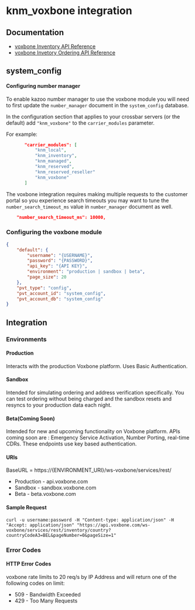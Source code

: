 
# knm_voxbone integration

## Documentation
* [voxbone Inventory API Reference](https://docs.voxbone.com/#/reference/inventory)
* [voxbone Invetory Ordering API Reference](https://docs.voxbone.com/#/reference/ordering/get-update-or-delete-carts/list-number-inventory)

## system_config
#### Configuring number manager

To enable kazoo number manager to use the voxbone module you will need to first update the `number_manager` document in the `system_config` database.

In the configuration section that applies to your crossbar servers (or the default) add `"knm_voxbone"` to the `carrier_modules` parameter.

For example:

```json
       "carrier_modules": [
           "knm_local",
           "knm_inventory",
           "knm_managed",
           "knm_reserved",
           "knm_reserved_reseller"
           "knm_voxbone"
       ]
```

The voxbone integration requires making multiple requests to the customer portal so you experience search timeouts you may want to tune the `number_search_timeout_ms` value in `number_manager` document as well.

```json
    "number_search_timeout_ms": 10000,
```

### Configuring the voxbone module
```json
{
    "default": {
        "username": "{USERNAME}",
        "password": "{PASSWORD}",
        "api_key": "{API KEY}",
        "environment": "production | sandbox | beta",
        "page_size": 20
    },
    "pvt_type": "config",
    "pvt_account_id": "system_config",
    "pvt_account_db": "system_config"
}
```

## Integration
### Environments

#### Production
Interacts with the production Voxbone platform. Uses Basic Authentication.

#### Sandbox
Intended for simulating ordering and address verification specifically. You can test ordering without being charged and the sandbox resets and resyncs to your production data each night.

#### Beta(Coming Soon)
Intended for new and upcoming functionality on Voxbone platform. APIs coming soon are : Emergency Service Activation, Number Porting, real-time CDRs. These endpoints use key based authentication.


#### URIs

BaseURL = https://{ENVIRONMENT_URI}/ws-voxbone/services/rest/

* Production - api.voxbone.com
* Sandbox - sandbox.voxbone.com
* Beta - beta.voxbone.com

#### Sample Request

```shell
curl -u username:password -H "Content-type: application/json" -H "Accept: application/json" "https://api.voxbone.com/ws-voxbone/services/rest/inventory/country?countryCodeA3=BEL&pageNumber=0&pageSize=1"

```


### Error Codes
#### HTTP Error Codes

voxbone rate limits to 20 req/s by IP Address and will return one of the following codes on limit:

* 509 - Bandwidth Exceeded
* 429 - Too Many Requests
